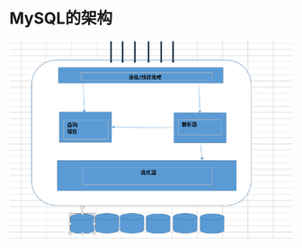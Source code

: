 # MySQL的架构
![拓扑图](https://github.com/chenanddom/HighPerformanceMySQL/blob/master/images/%E6%95%B0%E6%8D%AE%E5%BA%93%E6%9E%B6%E6%9E%84.PNG?raw=true)

